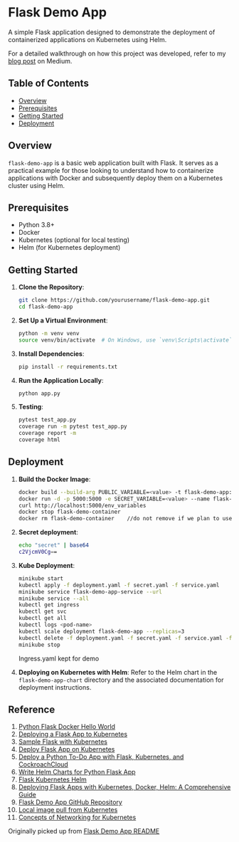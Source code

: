 # Flask Demo App

A simple Flask application designed to demonstrate the deployment of containerized applications on Kubernetes using Helm.

For a detailed walkthrough on how this project was developed, refer to my [blog post](https://medium.com/@kishorchukka/deploying-flask-apps-with-kubernetes-docker-helm-a-comprehensive-guide-1719d4a055be) on Medium.

## Table of Contents

- [Overview](#overview)
- [Prerequisites](#prerequisites)
- [Getting Started](#getting-started)
- [Deployment](#deployment)

## Overview

`flask-demo-app` is a basic web application built with Flask. It serves as a practical example for those looking to understand how to containerize applications with Docker and subsequently deploy them on a Kubernetes cluster using Helm.

## Prerequisites

- Python 3.8+
- Docker
- Kubernetes (optional for local testing)
- Helm (for Kubernetes deployment)

## Getting Started

1. **Clone the Repository**:
   ```bash
   git clone https://github.com/yourusername/flask-demo-app.git
   cd flask-demo-app
   ```

2. **Set Up a Virtual Environment**:
   ```bash
   python -m venv venv
   source venv/bin/activate  # On Windows, use `venv\Scripts\activate`
   ```

3. **Install Dependencies**:
   ```bash
   pip install -r requirements.txt
   ```

4. **Run the Application Locally**:
   ```bash
   python app.py
   ```

5. **Testing**:
   ```bash
   pytest test_app.py
   coverage run -m pytest test_app.py
   coverage report -m
   coverage html
   ```
## Deployment

1. **Build the Docker Image**:
   ```bash
   docker build --build-arg PUBLIC_VARIABLE=<value> -t flask-demo-app:1.0.0 .
   docker run -d -p 5000:5000 -e SECRET_VARIABLE=<value> --name flask-demo-container flask-demo-app:1.0.0
   curl http://localhost:5000/env_variables
   docker stop flask-demo-container
   docker rm flask-demo-container    //do not remove if we plan to use it

   ```
2. **Secret deployment**:
   ```bash
   echo "secret" | base64 
   c2VjcmV0Cg==
   ```
3. **Kube Deployment**:
   ```bash
   minikube start
   kubectl apply -f deployment.yaml -f secret.yaml -f service.yaml
   minikube service flask-demo-app-service --url
   minikube service --all
   kubectl get ingress
   kubectl get svc
   kubectl get all
   kubectl logs <pod-name>
   kubectl scale deployment flask-demo-app --replicas=3
   kubectl delete -f deployment.yaml -f secret.yaml -f service.yaml -f ingress.yaml
   minikube stop
   ```
   Ingress.yaml kept for demo

2. **Deploying on Kubernetes with Helm**:
   Refer to the Helm chart in the `flask-demo-app-chart` directory and the associated documentation for deployment instructions.


## Reference 

1. [Python Flask Docker Hello World](https://github.com/shekhargulati/python-flask-docker-hello-world/tree/master)
2. [Deploying a Flask App to Kubernetes](https://medium.com/featurepreneur/deploying-a-flask-app-to-kubernetes-f05c93866aff)
3. [Sample Flask with Kubernetes](https://github.com/ginomempin/sample-flask-with-kubernetes)
4. [Deploy Flask App on Kubernetes](https://dev.to/yogendra_tamang/deploy-flask-app-on-kubernetes-2-17pb)
5. [Deploy a Python To-Do App with Flask, Kubernetes, and CockroachCloud](https://www.cockroachlabs.com/docs/cockroachcloud/deploy-a-python-to-do-app-with-flask-kubernetes-and-cockroachcloud)
6. [Write Helm Charts for Python Flask App](https://augustasberneckas.medium.com/write-helm-charts-for-python-flask-app-ee2777fb458c)
7. [Flask Kubernetes Helm](https://github.com/mrasap/flask-kubernetes-helm)
8. [Deploying Flask Apps with Kubernetes, Docker, Helm: A Comprehensive Guide](https://medium.com/@kishorchukka/deploying-flask-apps-with-kubernetes-docker-helm-a-comprehensive-guide-1719d4a055be)
9. [Flask Demo App GitHub Repository](https://github.com/kishorechk/flask-demo-app/blob/main/app.py)
10.  [Local image pull from Kubernetes](https://stackoverflow.com/questions/40144138/pull-a-local-image-to-run-a-pod-in-kubernetes)
11. [Concepts of Networking for Kubernetes](https://kubernetes.io/docs/concepts/services-networking/service/#type-nodeport)

Originally picked up from [Flask Demo App README](https://github.com/kishorechk/flask-demo-app/blob/main/README.md)

